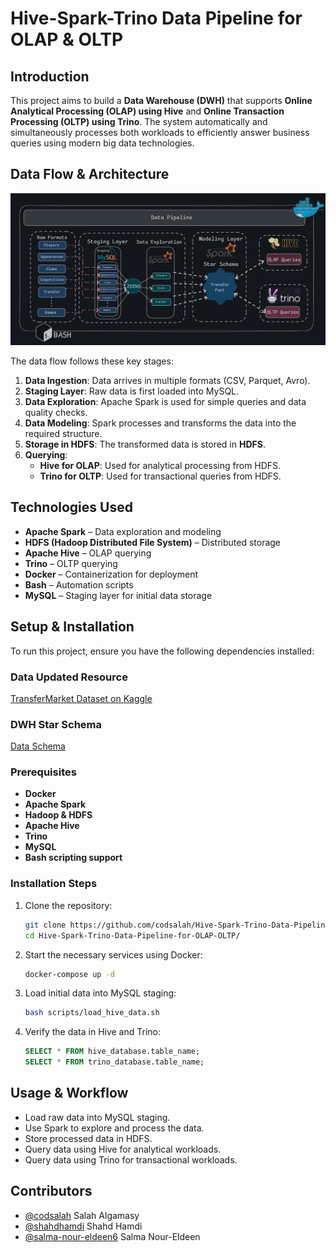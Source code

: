 # Hive-Spark-Trino Data Pipeline for OLAP & OLTP

## Introduction
This project aims to build a **Data Warehouse (DWH)** that supports **Online Analytical Processing (OLAP) using Hive** and **Online Transaction Processing (OLTP) using Trino**. The system automatically and simultaneously processes both workloads to efficiently answer business queries using modern big data technologies.

## Data Flow & Architecture

![Hive Datawarehouse Exploration](HiveDWHExploration/LoadDataToHDFS/Imgs/pipeline.png)

The data flow follows these key stages:
1. **Data Ingestion**: Data arrives in multiple formats (CSV, Parquet, Avro).
2. **Staging Layer**: Raw data is first loaded into MySQL.
3. **Data Exploration**: Apache Spark is used for simple queries and data quality checks.
4. **Data Modeling**: Spark processes and transforms the data into the required structure.
5. **Storage in HDFS**: The transformed data is stored in **HDFS**.
6. **Querying**:
   - **Hive for OLAP**: Used for analytical processing from HDFS.
   - **Trino for OLTP**: Used for transactional queries from HDFS.


## Technologies Used
- **Apache Spark** – Data exploration and modeling
- **HDFS (Hadoop Distributed File System)** – Distributed storage
- **Apache Hive** – OLAP querying
- **Trino** – OLTP querying
- **Docker** – Containerization for deployment
- **Bash** – Automation scripts
- **MySQL** – Staging layer for initial data storage

## Setup & Installation
To run this project, ensure you have the following dependencies installed:

### Data Updated Resource
[TransferMarket Dataset on Kaggle](https://www.kaggle.com/datasets/davidcariboo/player-scores)

### DWH Star Schema
[Data Schema](./DataSchema)

### Prerequisites
- **Docker** 
- **Apache Spark** 
- **Hadoop & HDFS** 
- **Apache Hive**
- **Trino**
- **MySQL**
- **Bash scripting support**

### Installation Steps
1. Clone the repository:
   ```bash
   git clone https://github.com/codsalah/Hive-Spark-Trino-Data-Pipeline-for-OLAP-OLTP
   cd Hive-Spark-Trino-Data-Pipeline-for-OLAP-OLTP/
   ```
2. Start the necessary services using Docker:
   ```bash
   docker-compose up -d
   ```
3. Load initial data into MySQL staging:
   ```bash
   bash scripts/load_hive_data.sh
   ```
4. Verify the data in Hive and Trino:
   ```sql
   SELECT * FROM hive_database.table_name;
   SELECT * FROM trino_database.table_name;
   ```

## Usage & Workflow
- Load raw data into MySQL staging.
- Use Spark to explore and process the data.
- Store processed data in HDFS.
- Query data using Hive for analytical workloads.
- Query data using Trino for transactional workloads.

## Contributors
- [@codsalah](https://github.com/codsalah) Salah Algamasy
- [@shahdhamdi](https://github.com/shahdhamdi) Shahd Hamdi
- [@salma-nour-eldeen6](https://github.com/salma-nour-eldeen6) Salma Nour-Eldeen
